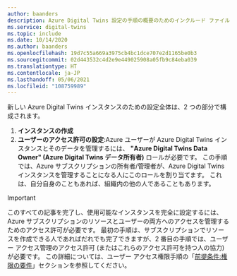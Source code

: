 ```yaml
---
author: baanders
description: Azure Digital Twins 設定の手順の概要のためのインクルード ファイル
ms.service: digital-twins
ms.topic: include
ms.date: 10/14/2020
ms.author: baanders
ms.openlocfilehash: 19d7c55a669a3975cb4bc1dce707e2d1165be0b3
ms.sourcegitcommit: 02d443532c4d2e9e449025908a05fb9c84eba039
ms.translationtype: HT
ms.contentlocale: ja-JP
ms.lasthandoff: 05/06/2021
ms.locfileid: "108759989"
---
```

新しい Azure Digital Twins インスタンスのための設定全体は、2 つの部分で構成されます。
1. **インスタンスの作成**
2. **ユーザーのアクセス許可の設定**:Azure ユーザーが Azure Digital Twins インスタンスとそのデータを管理するには、 **"Azure Digital Twins Data Owner" (Azure Digital Twins データ所有者)** ロールが必要です。 この手順では、Azure サブスクリプションの所有者/管理者が、Azure Digital Twins インスタンスを管理することになる人にこのロールを割り当てます。 これは、自分自身のこともあれば、組織内の他の人であることもあります。
 
>[!IMPORTANT]
>このすべての記事を完了し、使用可能なインスタンスを完全に設定するには、Azure サブスクリプションのリソースとユーザーの両方へのアクセスを管理するためのアクセス許可が必要です。 最初の手順は、サブスクリプションでリソースを作成できる人であればだれでも完了できますが、2 番目の手順では、ユーザー アクセス管理のアクセス許可 (またはこれらのアクセス許可を持つ人の協力) が必要です。 この詳細については、ユーザー アクセス権限手順の「[前提条件:権限の要件](#prerequisites-permission-requirements)」セクションを参照してください。
